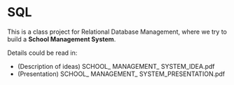 # SQL
This is a class project for Relational Database Management, where we try to build a **School Management System**.

Details could be read in:
* (Description of ideas) SCHOOL_ MANAGEMENT_ SYSTEM_IDEA.pdf
* (Presentation) SCHOOL_ MANAGEMENT_ SYSTEM_PRESENTATION.pdf
